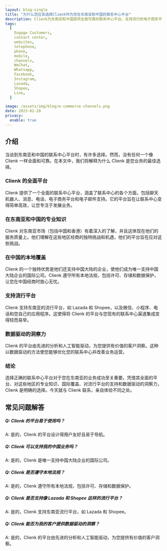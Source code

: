 ```yaml
---
layout: blog-single
title: "为什么您应该选择Clienk作为您在东南亚和中国的联系中心平台"
description: Clienk为东南亚和中国提供全面可靠的联系中心平台。支持流行的电子商务平台、数据驱动的洞察力和本地专业知识。立即与我们联系。
tags:
  [
    Engage Customers,
    contact center,
    websites,
    telephone,
    phone,
    mobile,
    channels,
    WeChat,
    Whatsapp,
    Facebook,
    Instagram,
    Lazada,
    Shopee,
    Line,
  ]

image: /assets/img/blog/e-commerce-channels.png
date: 2023-02-20
privacy:
  enable: true
---
```


## 介绍

当谈到东南亚和中国的联系中心平台时，有许多选择。然而，没有任何一个像 Clienk 一样全面和可靠。在本文中，我们将解释为什么 Clienk 是您业务的最佳选择。

### Clienk 的全面平台

Clienk 提供了一个全面的联系中心平台，涵盖了联系中心的各个方面，包括聊天机器人、消息、电话、电子商务平台和电子邮件支持。它的平台旨在让联系中心变得简单高效，让您专注于发展业务。

### 在东南亚和中国的专业知识

Clienk 对东南亚市场（包括中国和香港）有着深入的了解，并且这体现在他们的服务质量上。他们理解在这些地区经商的独特挑战和机遇，他们的平台旨在应对这些挑战。

### 在中国的本地覆盖

Clienk 的一个独特优势是他们还支持中国大陆的企业，使他们成为唯一支持中国大陆企业的国际公司。Clienk 遵守所有本地法规，包括许可、存储和数据保护，让您在中国经商时放心无忧。

### 支持流行平台

Clienk 支持东南亚的流行平台，如 Lazada 和 Shopee，以及微信、小程序、电话和您自己的应用程序。这使得将 Clienk 的平台与您现有的联系中心渠道集成变得轻而易举。

### 数据驱动的洞察力

Clienk 的平台由先进的分析和人工智能驱动，为您提供有价值的客户洞察。这种以数据驱动的方法使您能够优化您的联系中心并改善业务运营。

### 结论

选择正确的联系中心平台对于您在东南亚的业务成功至关重要。凭借其全面的平台、对这些地区的专业知识、国际覆盖、对流行平台的支持和数据驱动的洞察力，Clienk 是明确的选择。今天就与 Clienk 联系，亲自体验不同之处。

## 常见问题解答

##### Q: Clienk 的平台易于使用吗？

A: 是的，Clienk 的平台设计得用户友好且易于导航。

##### Q: Clienk 可以支持我的中国业务吗？

A: 是的，Clienk 是唯一支持中国大陆企业的国际公司。

##### Q: Clienk 是否遵守本地法规？

A: 是的，Clienk 遵守所有本地法规，包括许可、存储和数据保护。

##### Q: Clienk 是否支持像 Lazada 和 Shopee 这样的流行平台？

A: 是的，Clienk 支持东南亚流行平台，如 Lazada 和 Shopee。

##### Q: Clienk 能否为我的客户提供数据驱动的洞察？

A: 是的，Clienk 的平台由先进的分析和人工智能驱动，为您提供有价值的客户洞察。